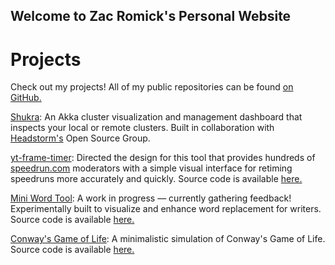 ## Welcome to Zac Romick's Personal Website

# Projects

Check out my projects! All of my public repositories can be found [on GitHub.](https://github.com/zromick)

[Shukra](https://github.com/Headstorm/shukra): An Akka cluster visualization and management dashboard that inspects your local or remote clusters. Built in collaboration with [Headstorm's](https://www.headstorm.com) Open Source Group.

[yt-frame-timer](https://slashinfty.github.io/yt-frame-timer/): Directed the design for this tool that provides hundreds of [speedrun.com](https://www.speedrun.com) moderators with a simple visual interface for retiming speedruns more accurately and quickly. Source code is available [here.](https://github.com/slashinfty/yt-frame-timer)

[Mini Word Tool](https://zromick.github.io/Mini-Word-Tool-2): A work in progress — currently gathering feedback! Experimentally built to visualize and enhance word replacement for writers. Source code is available [here.](https://github.com/zromick/Mini-Word-Tool-2/tree/master)

[Conway's Game of Life](https://zromick.github.io/conways-game-of-life): A minimalistic simulation of Conway's Game of Life. Source code is available [here.](https://github.com/zromick/conways-game-of-life)
